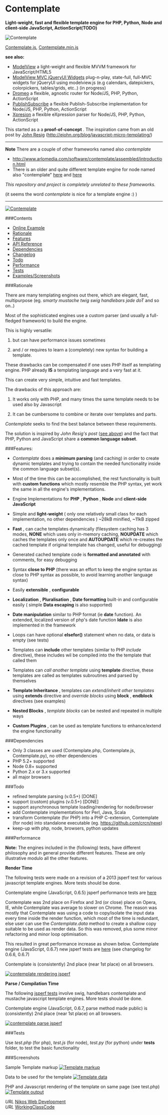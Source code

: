 Contemplate
===========

__Light-weight, fast and flexible template engine for PHP, Python, Node and client-side JavaScript, ActionScript(TODO)__


![Contemplate](/screenshots/contemplate.jpg)


[Contemplate.js](https://raw.githubusercontent.com/foo123/Contemplate/master/src/js/Contemplate.js),  [Contemplate.min.js](https://raw.githubusercontent.com/foo123/Contemplate/master/src/js/Contemplate.min.js)


**see also:**  

* [ModelView](https://github.com/foo123/modelview.js) a light-weight and flexible MVVM framework for JavaScript/HTML5
* [ModelView MVC jQueryUI Widgets](https://github.com/foo123/modelview-widgets) plug-n-play, state-full, full-MVC widgets for jQueryUI using modelview.js (e.g calendars, datepickers, colorpickers, tables/grids, etc..) (in progress)
* [Dromeo](https://github.com/foo123/Dromeo) a flexible, agnostic router for Node/JS, PHP, Python, ActionScript
* [PublishSubscribe](https://github.com/foo123/PublishSubscribe) a flexible Publish-Subscribe implementation for Node/JS, PHP, Python, ActionScript
* [Xpresion](https://github.com/foo123/Xpresion) a flexible eXpression parser for Node/JS, PHP, Python, ActionScript


This started as a a __proof-of-concept__ . 
The inspiration came from an old post by [John Resig](https://github.com/jeresig)  (http://ejohn.org/blog/javascript-micro-templating/)

----------------------------------------------------------------------------------------------------------------------

**Note**
There are a couple of other frameworks named also _contemplate_

* http://www.arlomedia.com/software/contemplate/assembled/introduction.html
* There is an older and quite different template engine for node named also "contemplate" [here](https://npmjs.org/package/contemplate) and [here](https://github.com/enricomarino/contemplate)

*This repository and project is completely unrelated to these frameworks.*

(it seems the word *contemplate* is nice for a template engine :) )

----------------------------------------------------------------------------------------------------------------------

[![Contemplate](/screenshots/contemplate-interactive.png)](http://foo123.github.com/examples/contemplate/)


###Contents

* [Online Example](http://foo123.github.com/examples/contemplate/)
* [Rationale](#rationale)
* [Features](#features)
* [API Reference](/manual.md)
* [Dependencies](#dependencies)
* [Changelog](/changelog.md)
* [Todo](#todo)
* [Performance](#performance)
* [Tests](#tests)
* [Examples/Screenshots](#screenshots)


###Rationale

There are many templating engines out there, which are elegant, fast, multipurpose (eg. _smarty_ _mustache_  _twig_  _swig_ _handlebars_  _jade_  _doT_ and so on..)

Most of the sophisticated engines use a custom parser (and usually a full-fledged framework) to build the engine. 

This is highly versatile:

1. but can have performance issues sometimes

2. and / or requires to learn a (completely) new syntax for building a template.


These drawbacks can be compensated if one uses PHP itself as templating engine. PHP already **IS** a templating language and a very fast at it.

This can create very simple, intuitive and fast templates.

The drawbacks of this approach are:

1. It works only with PHP, and many times the same template needs to be used also by Javascript

2. It can be cumbersome to combine or iterate over templates and parts.


*Contemplate* seeks to find the best balance between these requirements.

The solution is inspired by _John Resig's post_ ([see above](http://ejohn.org/blog/javascript-micro-templating/)) and the fact that PHP, Python and JavaScript share a __common language subset__.



###Features:

* *Contemplate* does a __minimum parsing__ (and caching) in order to create dynamic templates
and trying to contain the needed functionality inside the common language subset(s).

* Most of the time this can be accomplished, the rest functionality is built with __custom functions__ which mostly resemble the PHP
syntax, yet work the same in all the engine's implementations.

* Engine Implementations for __PHP__ , __Python__ , __Node__  and __client-side JavaScript__

* Simple and __light-weight__ ( only one relatively small class for each implementation, no other dependencies ) ~28kB minified, ~11kB zipped

* __Fast__ , can cache templates dynamically (filesystem caching has 3 modes, __NONE__ which uses only in-memory caching, __NOUPDATE__ which caches the templates only once and __AUTOUPDATE__ which re-creates the cached template if original template has changed, useful for debugging)

* Generated cached template code is __formatted and annotated__ with comments, for easy debugging

* Syntax __close to PHP__ (there was an effort to keep the engine syntax as close to PHP syntax as possible, to avoid learning another language syntax)

* Easily __extensible__ , __configurable__

* __Localization__ , __Pluralisation__ , __Date formatting__ built-in and configurable easily ( simple __Data escaping__  is also supported)

* __Date manipulation__ similar to PHP format (ie __date__ function). An extended, localized version of php's date function __ldate__ is also implemented in the framework

* Loops can have optional __elsefor()__ statement when no data, or data is empty (see tests)

* Templates can __include__ other templates (similar to PHP _include_ directive), these includes wil be compiled into the the template that called them

* Templates can *call another template* using __template__ directive, these templates are called as templates subroutines and parsed by themselves

* __Template Inheritance__ , templates can *extend/inherit other templates* using __extends__ directive and *override blocks* using __block__ , __endblock__ directives (see examples)

* __Nested Blocks__ , *template blocks* can be nested and repeated in multiple ways

* __Custom Plugins__ , can be used as template functions to enhance/extend the engine functionality


###Dependencies

* Only 3 classes are used (Contemplate.php, Contemplate.js, Contemplate.py), no other dependencies
* PHP 5.2+ supported
* Node 0.8+ supported
* Python 2.x or 3.x supported
* all major browsers


###Todo

* refined template parsing (v.0.5+) [DONE]
* support (custom) plugins (v.0.5+) [DONE]
* support asynchronous template loading/rendering for node/browser
* add Contemplate implementations for Perl, Java, Scala
* transform Contemplate (for PHP) into a PHP C-extension, Contemplate (for node) into standalone executable (eg. https://github.com/crcn/nexe)
* keep-up with php, node, browsers, python updates


###Performance

**Note:** The engines included in the (following) tests, have different philosophy and in general provide different features. These are only illustrative modulo all the other features.


**Render Time**

The following tests were made on a revision of a 2013 jsperf test for various javascript template engines. More tests should be done.

Contemplate engine (JavaScript, 0.6.5) jsperf performance tests are [here](http://jsperf.com/js-template-engines-performance/94)

Contemplate was 2nd place on Firefox and 3rd (or close) place on Opera, IE, while Contemplate was average to slower on Chrome. The reason was mostly that Contemplate was using a code to copy/isolate the input data every time inside the render function, which most of the time is redundant, else user can use the *Contemplate.data* method to create a shallow copy suitable to be used as render data. So this was removed, plus some minor refactoring and minor loop optimisation.

This resulted in great performance increase as shown below. Contemplate engine (JavaScript, 0.6.7) new jsperf tests are [here](http://jsperf.com/js-template-engines-performance/96) (see changelog for 0.6.6, 0.6.7)

Contemplate is (consistently) 2nd place (near 1st place) on all browsers.

[![contemplate rendering jsperf](/screenshots/jsperf-rendering.png)](http://jsperf.com/js-template-engines-performance/96)


**Parse / Compilation Time**

The following [jsperf tests](http://jsperf.com/js-template-engines-compilation/3) involve swig, handlebars contemplate and mustache javascript template engines. More tests should be done.

Contemplate engine (JavaScript, 0.6.7, parse method made public) is (consistently) 2nd place (near 1st place) on all browsers.

[![contemplate parse jsperf](/screenshots/jsperf-compilation.png)](http://jsperf.com/js-template-engines-compilation/3)



###Tests

Use _test.php_ (for php), _test.js_ (for node), _test.py_ (for python)
under **tests** folder, to test the basic functionality


###Screenshots

Sample Template markup
[![Template markup](/screenshots/template_markup.png)](https://github.com/foo123/Contemplate/raw/master/screenshots/template_markup.png)

Data to be used for the template
[![Template data](/screenshots/template_data.png)](https://github.com/foo123/Contemplate/raw/master/screenshots/template_data.png)

PHP and Javascript rendering of the template on same page (see test.php)
[![Template output](/screenshots/template_output.png)](https://github.com/foo123/Contemplate/raw/master/screenshots/template_output.png)



*URL* [Nikos Web Development](http://nikos-web-development.netai.net/ "Nikos Web Development")  
*URL* [WorkingClassCode](http://workingclasscode.uphero.com/ "Working Class Code")  

